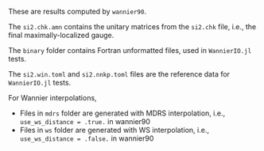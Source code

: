 These are results computed by `wannier90`.

The `si2.chk.amn` contains the unitary matrices from the `si2.chk` file, i.e., the final maximally-localized gauge.

The `binary` folder contains Fortran unformatted files, used in `WannierIO.jl` tests.

The `si2.win.toml` and `si2.nnkp.toml` files are the reference data for `WannierIO.jl` tests.

For Wannier interpolations,
- Files in `mdrs` folder are generated with MDRS interpolation, i.e., `use_ws_distance = .true.` in wannier90
- Files in `ws` folder are generated with WS interpolation, i.e., `use_ws_distance = .false.` in wannier90
